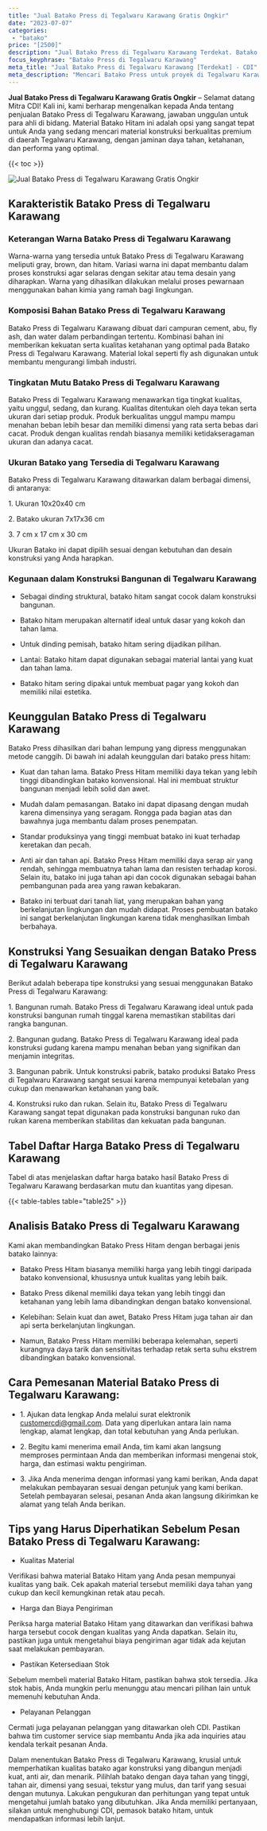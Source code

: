 ```yaml
---
title: "Jual Batako Press di Tegalwaru Karawang Gratis Ongkir"
date: "2023-07-07"
categories:
 - "batako"
price: "[2500]"
description: "Jual Batako Press di Tegalwaru Karawang Terdekat. Batako Press ini sering dipakai dalam proyek pembangunan sebagai bahan bangunan yang kuat dan berkualitas. Kontak kami untuk mendapatkan informasi lebih lanjut."
focus_keyphrase: "Batako Press di Tegalwaru Karawang"
meta_title: "Jual Batako Press di Tegalwaru Karawang [Terdekat] - CDI"
meta_description: "Mencari Batako Press untuk proyek di Tegalwaru Karawang? Kami menyediakan Batako Press berkualitas untuk material dinding. Raih penawaran terbaik sekarang."
---
```


**Jual Batako Press di Tegalwaru Karawang Gratis Ongkir** – Selamat datang Mitra CDI! Kali ini, kami berharap mengenalkan kepada Anda tentang penjualan Batako Press di Tegalwaru Karawang, jawaban unggulan untuk para ahli di bidang. Material Batako Hitam ini adalah opsi yang sangat tepat untuk Anda yang sedang mencari material konstruksi berkualitas premium di daerah Tegalwaru Karawang, dengan jaminan daya tahan, ketahanan, dan performa yang optimal.

{{< toc >}}

![Jual Batako Press di Tegalwaru Karawang Gratis Ongkir](/images/batako/batako-press-20.jpg)

## Karakteristik Batako Press di Tegalwaru Karawang

### Keterangan Warna Batako Press di Tegalwaru Karawang

Warna-warna yang tersedia untuk Batako Press di Tegalwaru Karawang meliputi gray, brown, dan hitam. Variasi warna ini dapat membantu dalam proses konstruksi agar selaras dengan sekitar atau tema desain yang diharapkan. Warna yang dihasilkan dilakukan melalui proses pewarnaan menggunakan bahan kimia yang ramah bagi lingkungan.

### Komposisi Bahan Batako Press di Tegalwaru Karawang

Batako Press di Tegalwaru Karawang dibuat dari campuran cement, abu, fly ash, dan water dalam perbandingan tertentu. Kombinasi bahan ini memberikan kekuatan serta kualitas ketahanan yang optimal pada Batako Press di Tegalwaru Karawang. Material lokal seperti fly ash digunakan untuk membantu mengurangi limbah industri.

### Tingkatan Mutu Batako Press di Tegalwaru Karawang

Batako Press di Tegalwaru Karawang menawarkan tiga tingkat kualitas, yaitu unggul, sedang, dan kurang. Kualitas ditentukan oleh daya tekan serta ukuran dari setiap produk. Produk berkualitas unggul mampu mampu menahan beban lebih besar dan memiliki dimensi yang rata serta bebas dari cacat. Produk dengan kualitas rendah biasanya memiliki ketidakseragaman ukuran dan adanya cacat.

### Ukuran Batako yang Tersedia di Tegalwaru Karawang

Batako Press di Tegalwaru Karawang ditawarkan dalam berbagai dimensi, di antaranya:

1\. Ukuran 10x20x40 cm

2\. Batako ukuran 7x17x36 cm

3\. 7 cm x 17 cm x 30 cm

Ukuran Batako ini dapat dipilih sesuai dengan kebutuhan dan desain konstruksi yang Anda harapkan.

### Kegunaan dalam Konstruksi Bangunan di Tegalwaru Karawang

*   Sebagai dinding struktural, batako hitam sangat cocok dalam konstruksi bangunan.

*   Batako hitam merupakan alternatif ideal untuk dasar yang kokoh dan tahan lama.

*   Untuk dinding pemisah, batako hitam sering dijadikan pilihan.

*   Lantai: Batako hitam dapat digunakan sebagai material lantai yang kuat dan tahan lama.

*   Batako hitam sering dipakai untuk membuat pagar yang kokoh dan memiliki nilai estetika.

## Keunggulan Batako Press di Tegalwaru Karawang

Batako Press dihasilkan dari bahan lempung yang dipress menggunakan metode canggih. Di bawah ini adalah keunggulan dari batako press hitam:

*   Kuat dan tahan lama. Batako Press Hitam memiliki daya tekan yang lebih tinggi dibandingkan batako konvensional. Hal ini membuat struktur bangunan menjadi lebih solid dan awet.

*   Mudah dalam pemasangan. Batako ini dapat dipasang dengan mudah karena dimensinya yang seragam. Rongga pada bagian atas dan bawahnya juga membantu dalam proses penempatan.

*   Standar produksinya yang tinggi membuat batako ini kuat terhadap keretakan dan pecah.

*   Anti air dan tahan api. Batako Press Hitam memiliki daya serap air yang rendah, sehingga membuatnya tahan lama dan resisten terhadap korosi. Selain itu, batako ini juga tahan api dan cocok digunakan sebagai bahan pembangunan pada area yang rawan kebakaran.

*   Batako ini terbuat dari tanah liat, yang merupakan bahan yang berkelanjutan lingkungan dan mudah didapat. Proses pembuatan batako ini sangat berkelanjutan lingkungan karena tidak menghasilkan limbah berbahaya.

## Konstruksi Yang Sesuaikan dengan Batako Press di Tegalwaru Karawang

Berikut adalah beberapa tipe konstruksi yang sesuai menggunakan Batako Press di Tegalwaru Karawang:

1\.  Bangunan rumah. Batako Press di Tegalwaru Karawang ideal untuk pada konstruksi bangunan rumah tinggal karena memastikan stabilitas dari rangka bangunan.

2\.  Bangunan gudang. Batako Press di Tegalwaru Karawang ideal pada konstruksi gudang karena mampu menahan beban yang signifikan dan menjamin integritas.

3\.  Bangunan pabrik. Untuk konstruksi pabrik, batako produksi Batako Press di Tegalwaru Karawang sangat sesuai karena mempunyai ketebalan yang cukup dan menawarkan ketahanan yang baik.

4\.  Konstruksi ruko dan rukan. Selain itu, Batako Press di Tegalwaru Karawang sangat tepat digunakan pada konstruksi bangunan ruko dan rukan karena memberikan stabilitas dan kekuatan pada bangunan.

## Tabel Daftar Harga Batako Press di Tegalwaru Karawang

Tabel di atas menjelaskan daftar harga batako hasil Batako Press di Tegalwaru Karawang berdasarkan mutu dan kuantitas yang dipesan.

{{< table-tables table="table25" >}} 

## Analisis Batako Press di Tegalwaru Karawang

Kami akan membandingkan Batako Press Hitam dengan berbagai jenis batako lainnya:

*   Batako Press Hitam biasanya memiliki harga yang lebih tinggi daripada batako konvensional, khususnya untuk kualitas yang lebih baik.

*   Batako Press dikenal memiliki daya tekan yang lebih tinggi dan ketahanan yang lebih lama dibandingkan dengan batako konvensional.

*   Kelebihan: Selain kuat dan awet, Batako Press Hitam juga tahan air dan api serta berkelanjutan lingkungan.

*   Namun, Batako Press Hitam memiliki beberapa kelemahan, seperti kurangnya daya tarik dan sensitivitas terhadap retak serta suhu ekstrem dibandingkan batako konvensional.

## Cara Pemesanan Material Batako Press di Tegalwaru Karawang:

*   1\. Ajukan data lengkap Anda melalui surat elektronik customercdi@gmail.com. Data yang diperlukan antara lain nama lengkap, alamat lengkap, dan total kebutuhan yang Anda perlukan.

*   2\. Begitu kami menerima email Anda, tim kami akan langsung memproses permintaan Anda dan memberikan informasi mengenai stok, harga, dan estimasi waktu pengiriman.

*   3\. Jika Anda menerima dengan informasi yang kami berikan, Anda dapat melakukan pembayaran sesuai dengan petunjuk yang kami berikan. Setelah pembayaran selesai, pesanan Anda akan langsung dikirimkan ke alamat yang telah Anda berikan.

## Tips yang Harus Diperhatikan Sebelum Pesan Batako Press di Tegalwaru Karawang:

*   Kualitas Material

Verifikasi bahwa material Batako Hitam yang Anda pesan mempunyai kualitas yang baik. Cek apakah material tersebut memiliki daya tahan yang cukup dan kecil kemungkinan retak atau pecah.

*   Harga dan Biaya Pengiriman

Periksa harga material Batako Hitam yang ditawarkan dan verifikasi bahwa harga tersebut cocok dengan kualitas yang Anda dapatkan. Selain itu, pastikan juga untuk mengetahui biaya pengiriman agar tidak ada kejutan saat melakukan pembayaran.

*   Pastikan Ketersediaan Stok

Sebelum membeli material Batako Hitam, pastikan bahwa stok tersedia. Jika stok habis, Anda mungkin perlu menunggu atau mencari pilihan lain untuk memenuhi kebutuhan Anda.

*   Pelayanan Pelanggan

Cermati juga pelayanan pelanggan yang ditawarkan oleh CDI. Pastikan bahwa tim customer service siap membantu Anda jika ada inquiries atau kendala terkait pesanan Anda.

Dalam menentukan Batako Press di Tegalwaru Karawang, krusial untuk memperhatikan kualitas batako agar konstruksi yang dibangun menjadi kuat, anti air, dan menarik. Pilihlah batako dengan daya tahan yang tinggi, tahan air, dimensi yang sesuai, tekstur yang mulus, dan tarif yang sesuai dengan mutunya. Lakukan pengukuran dan perhitungan yang tepat untuk mengetahui jumlah batako yang dibutuhkan. Jika Anda memiliki pertanyaan, silakan untuk menghubungi CDI, pemasok batako hitam, untuk mendapatkan informasi lebih lanjut.